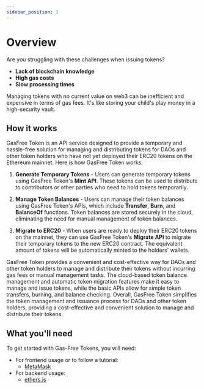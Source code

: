 ```yaml
---
sidebar_position: 1
---
```


# Overview

Are you struggling with these challenges when issuing tokens?

- **Lack of blockchain knowledge**
- **High gas costs**
- **Slow processing times**

Managing tokens with no current value on web3 can be inefficient and expensive in terms of gas fees. It's like storing your child's play money in a high-security vault.

## How it works

GasFree Token is an API service designed to provide a temporary and hassle-free solution for managing and distributing tokens for DAOs and other token holders who have not yet deployed their ERC20 tokens on the Ethereum mainnet. Here is how GasFree Token works:

1. **Generate Temporary Tokens** - Users can generate temporary tokens using GasFree Token's **Mint API**. These tokens can be used to distribute to contributors or other parties who need to hold tokens temporarily.

2. **Manage Token Balances** - Users can manage their token balances using GasFree Token's APIs, which include **Transfer**, **Burn**, and **BalanceOf** functions. Token balances are stored securely in the cloud, eliminating the need for manual management of token balances.

3. **Migrate to ERC20** - When users are ready to deploy their ERC20 tokens on the mainnet, they can use GasFree Token's **Migrate API** to migrate their temporary tokens to the new ERC20 contract. The equivalent amount of tokens will be automatically minted to the holders' wallets.

GasFree Token provides a convenient and cost-effective way for DAOs and other token holders to manage and distribute their tokens without incurring gas fees or manual management tasks. The cloud-based token balance management and automatic token migration features make it easy to manage and issue tokens, while the basic APIs allow for simple token transfers, burning, and balance checking. Overall, GasFree Token simplifies the token management and issuance process for DAOs and other token holders, providing a cost-effective and convenient solution to manage and distribute their tokens.

## What you'll need

To get started with Gas-Free Tokens, you will need:

- For frontend usage or to follow a tutorial:
  - [MetaMask](https://metamask.io/download/)
- For backend usage:
  - [ethers.js](https://docs.ethers.org/v5/getting-started/#installing)
